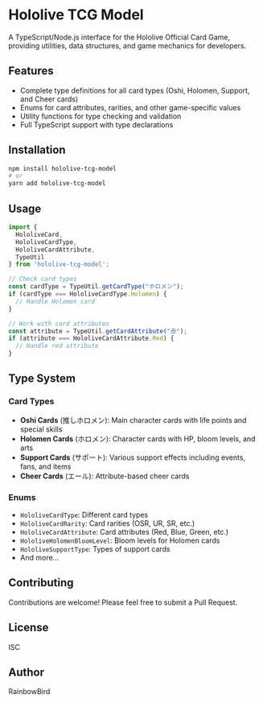 # Hololive TCG Model

A TypeScript/Node.js interface for the Hololive Official Card Game, providing utilities, data structures, and game mechanics for developers.

## Features

- Complete type definitions for all card types (Oshi, Holomen, Support, and Cheer cards)
- Enums for card attributes, rarities, and other game-specific values
- Utility functions for type checking and validation
- Full TypeScript support with type declarations

## Installation

```bash
npm install hololive-tcg-model
# or
yarn add hololive-tcg-model
```

## Usage

```typescript
import { 
  HololiveCard, 
  HololiveCardType, 
  HololiveCardAttribute,
  TypeUtil 
} from 'hololive-tcg-model';

// Check card types
const cardType = TypeUtil.getCardType("ホロメン");
if (cardType === HololiveCardType.Holomen) {
  // Handle Holomen card
}

// Work with card attributes
const attribute = TypeUtil.getCardAttribute("赤");
if (attribute === HololiveCardAttribute.Red) {
  // Handle red attribute
}
```

## Type System

### Card Types

- **Oshi Cards** (推しホロメン): Main character cards with life points and special skills
- **Holomen Cards** (ホロメン): Character cards with HP, bloom levels, and arts
- **Support Cards** (サポート): Various support effects including events, fans, and items
- **Cheer Cards** (エール): Attribute-based cheer cards

### Enums

- `HololiveCardType`: Different card types
- `HololiveCardRarity`: Card rarities (OSR, UR, SR, etc.)
- `HololiveCardAttribute`: Card attributes (Red, Blue, Green, etc.)
- `HololiveHolomenBloomLevel`: Bloom levels for Holomen cards
- `HololiveSupportType`: Types of support cards
- And more...

## Contributing

Contributions are welcome! Please feel free to submit a Pull Request.

## License

ISC

## Author

RainbowBird